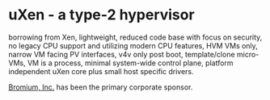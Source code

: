 # uXen - a type-2 hypervisor

borrowing from Xen, lightweight, reduced code base with focus on security, no legacy CPU support and utilizing modern CPU features, HVM VMs only, narrow VM facing PV interfaces, v4v only post boot, template/clone micro-VMs, VM is a process, minimal system-wide control plane, platform independent uXen core plus small host specific drivers.

[Bromium, Inc.](https://www.bromium.com/) has been the primary corporate sponsor.
